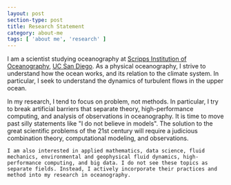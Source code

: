 ```yaml
---
layout: post
section-type: post
title: Research Statement 
category: about-me
tags: [ 'about me', 'research' ]
---
```


I am a scientist studying oceanography at [Scripps Institution of Oceanography](https://scripps.ucsd.edu),
 [UC San Diego](https://ucsd.edu). As a physical oceanography, I strive to understand how the ocean works,
  and its relation to the climate system. In particular, I seek to understand the dynamics of turbulent flows
  in the upper ocean.

  In my research, I tend to focus on problem, not methods. In particular, I try to break
  artificial barriers that separate theory, high-performance computing, and analysis of observations
  in oceanography. It is time to move past silly statements like "I do not believe in models". The solution to the great scientific problems of the 21st century will require a judicious combination theory, computational modeling, and observations.  
    
    I am also interested in applied mathematics, data science, fluid mechanics, environmental and geophysical fluid dynamics, high-performance computing, and big data. I do not see these topics as separate fields. Instead, I actively incorporate their practices and method into my research in oceanography.

